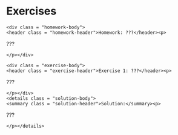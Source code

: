 # Exercises

```@raw html
<div class = "homework-body">
<header class = "homework-header">Homework: ???</header><p>
```
???
```@raw html
</p></div>
```   





```@raw html
<div class = "exercise-body">
<header class = "exercise-header">Exercise 1: ???</header><p>
```
???
```@raw html
</p></div>
<details class = "solution-body">
<summary class = "solution-header">Solution:</summary><p>
```
???
```@raw html
</p></details>
```


